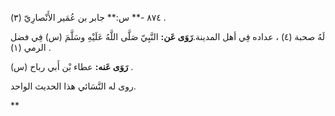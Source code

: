 ٨٧٤ -** س:** جابر بن عُمَير الأَنْصارِيّ (٣) .

لَهُ صحبة (٤) ، عداده فِي أهل المدينة.**رَوَى عَن:** النَّبِيّ صَلَّى اللَّهُ عَلَيْهِ وسَلَّمَ (س) فِي فضل الرمي (١) .

**رَوَى عَنه:** عطاء بْن أَبي رباح (س) .

روى له النَّسَائي هذا الحديث الواحد.

**
